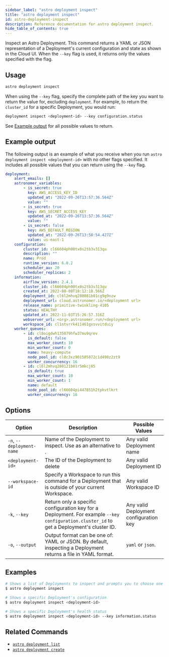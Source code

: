 ```yaml
---
sidebar_label: "astro deployment inspect"
title: "astro deployment inspect"
id: astro-deployment-inspect
description: Reference documentation for astro deployment inspect.
hide_table_of_contents: true
---
```


Inspect an Astro Deployment. This command returns a YAML or JSON representation of a Deployment's current configuration and state as shown in the Cloud UI. When the `--key` flag is used, it returns only the values specified with the flag.

## Usage

```sh
astro deployment inspect
```

When using the `--key` flag, specify the complete path of the key you want to return the value for, excluding `deployment`. For example, to return the `cluster_id` for a specific Deployment, you would run:

```sh
deployment inspect <deployment-id> --key configuration.status
```

See [Example output](#example-output) for all possible values to return. 

## Example output

The following output is an example of what you receive when you run `astro deployment inspect <deployment-id>` with no other flags specified. It includes all possible values that you can return using the `--key` flag.

```yaml
deployment:
    alert_emails: []
    astronomer_variables:
        - is_secret: true
          key: AWS_ACCESS_KEY_ID
          updated_at: "2022-09-26T13:57:36.564Z"
          value: ""
        - is_secret: true
          key: AWS_SECRET_ACCESS_KEY
          updated_at: "2022-09-26T13:57:36.564Z"
          value: ""
        - is_secret: false
          key: AWS_DEFAULT_REGION
          updated_at: "2022-09-26T13:58:54.427Z"
          value: us-east-1
    configuration:
        cluster_id: cl66604ph00tx0s2tb3v313qu
        description: ""
        name: Prod
        runtime_version: 6.0.2
        scheduler_au: 20
        scheduler_replicas: 2
    information:
        airflow_version: 2.4.1
        cluster_id: cl66604ph00tx0s2tb3v313qu
        created_at: 2022-08-08T18:12:18.566Z
        deployment_id: cl6l2mhvq280081b01cg9g9nzw
        deployment_url: cloud.astronomer.io/<deployment url>
        release_name: primitive-twinkling-4105
        status: HEALTHY
        updated_at: 2022-11-03T15:26:57.316Z
        webserver_url: <org>.astronomer.run/<deployment url>
        workspace_id: cl1ntvrrk411461gxsvvitduiy
    worker_queues:
        - id: cl8oigdwh135879hfw37mu9qrev
          is_default: false
          max_worker_count: 10
          min_worker_count: 0
          name: heavy-compute
          node_pool_id: cl8c3xz901505872c1d498z2zt9
          worker_concurrency: 16
        - id: cl6l2mhvq280121b01r5mkcj05
          is_default: true
          max_worker_count: 10
          min_worker_count: 1
          name: default
          node_pool_id: cl66604pi447851h2tpkvtlkrt
          worker_concurrency: 16
```

## Options

| Option                    | Description                                                                                                             | Possible Values          |
| ------------------------- | ----------------------------------------------------------------------------------------------------------------------- | ------------------------ |
| `-n`, `--deployment-name` | Name of the Deployment to inspect. Use as an alternative to <deployment-id>.                                                                                     | Any valid Deployment name |
| `<deployment-id>`   | The ID of the Deployment to delete                                                | Any valid Deployment ID   |
| `--workspace-id`          | Specify a Workspace to run this command for a Deployment that is outside of your current Workspace.                                               | Any valid Workspace ID   |
| `-k`, `--key`             | Return only a specific configuration key for a Deployment. For example `--key configuration.cluster_id` to get a Deployment's cluster ID.       | Any valid Deployment configuration key   |
| `-o`, `--output`          | Output format can be one of: YAML or JSON. By default, inspecting a Deployment returns  a file in YAML format. | `yaml` or `json`.             |

## Examples

```sh
# Shows a list of Deployments to inspect and prompts you to choose one
$ astro deployment inspect

# Shows a specific Deployment's configuration
$ astro deployment inspect <deployment-id>

# Shows a specific Deployment's health status
$ astro deployment inspect <deployment-id> --key information.status
```

## Related Commands

- [`astro deployment list`](cli/astro-deployment-list.md)
- [`astro deployment create`](cli/astro-deployment-create.md)
